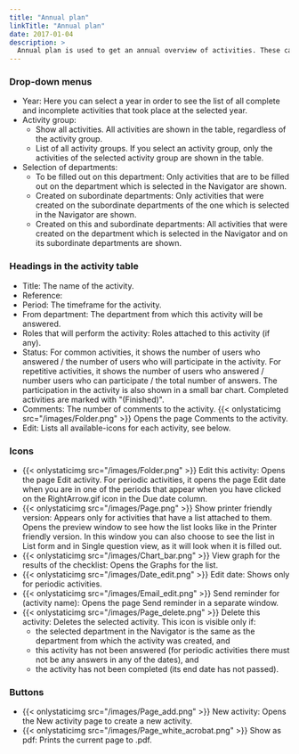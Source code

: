 ```yaml
---
title: "Annual plan"
linkTitle: "Annual plan"
date: 2017-01-04
description: >
  Annual plan is used to get an annual overview of activities. These can also be managed from here. 
---
```

### Drop-down menus

- Year: Here you can select a year in order to see the list of all complete and incomplete activities that took place at the selected year.
- Activity group:
  - Show all activities. All activities are shown in the table, regardless of the activity group.
  - List of all activity groups. If you select an activity group, only the activities of the selected activity group are shown in the table.
- Selection of departments:
  - To be filled out on this department: Only activities that are to be filled out on the department which is selected in the Navigator are shown.
  - Created on subordinate departments: Only activities that were created on the subordinate departments of the one which is selected in the Navigator are shown.
  - Created on this and subordinate departments: All activities that were created on the department which is selected in the Navigator and on its subordinate departments are shown.

### Headings in the activity table

- Title: The name of the activity.
- Reference:
- Period: The timeframe for the activity.
- From department: The department from which this activity will be answered.
- Roles that will perform the activity: Roles attached to this activity (if any).
- Status: For common activities, it shows the number of users who answered / the number of users who will participate in the activity. For repetitive activities, it shows the number of users who answered / number users who can participate / the total number of answers. The participation in the activity is also shown in a small bar chart. Completed activities are marked with "(Finished)".
- Comments: The number of comments to the activity. {{< onlystaticimg src="/images/Folder.png" >}} Opens the page Comments to the activity.
- Edit: Lists all available-icons for each activity, see below.

### Icons

- {{< onlystaticimg src="/images/Folder.png" >}} Edit this activity: Opens the page Edit activity. For periodic activities, it opens the page Edit date when you are in one of the periods that appear when you have clicked on the RightArrow.gif icon in the Due date column.
- {{< onlystaticimg src="/images/Page.png" >}} Show printer friendly version: Appears only for activities that have a list attached to them. Opens the preview window to see how the list looks like in the Printer friendly version. In this window you can also choose to see the list in List form and in Single question view, as it will look when it is filled out.
- {{< onlystaticimg src="/images/Chart_bar.png" >}} View graph for the results of the checklist: Opens the Graphs for the list.
- {{< onlystaticimg src="/images/Date_edit.png" >}} Edit date: Shows only for periodic activities.
- {{< onlystaticimg src="/images/Email_edit.png" >}} Send reminder for (activity name): Opens the page Send reminder in a separate window.
- {{< onlystaticimg src="/images/Page_delete.png" >}} Delete this activity: Deletes the selected activity. This icon is visible only if:
  - the selected department in the Navigator is the same as the department from which the activity was created, and
  - this activity has not been answered (for periodic activities there must not be any answers in any of the dates), and
  - the activity has not been completed (its end date has not passed).

### Buttons

- {{< onlystaticimg src="/images/Page_add.png" >}} New activity: Opens the New activity page to create a new activity.
- {{< onlystaticimg src="/images/Page_white_acrobat.png" >}} Show as pdf: Prints the current page to .pdf.

